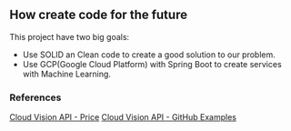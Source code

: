 ## How create code for the future

This project have two big goals:

* Use SOLID an Clean code to create a good solution to our problem.
* Use GCP(Google Cloud Platform) with Spring Boot to create services with Machine Learning.




### References

[Cloud Vision API - Price](https://cloud.google.com/vision/pricing#prices)
[Cloud Vision API - GitHub Examples](https://github.com/googleapis/java-vision/)
